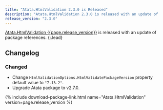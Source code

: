 ```yaml
---
title: "Atata.HtmlValidation 2.3.0 is Released"
description: "Atata.HtmlValidation 2.3.0 is released with an update of package references."
release_version: "2.3.0"
---
```


[Atata.HtmlValidation {{page.release_version}}](https://www.nuget.org/packages/Atata.HtmlValidation/{{page.release_version}})
is released with an update of package references.
{:.lead}

<!--more-->

## Changelog

### Changed

- Change `HtmlValidationOptions.HtmlValidatePackageVersion` property default value to `"7.13.2"`.
- Upgrade Atata package to v2.7.0.

{% include download-package-link.html name="Atata.HtmlValidation" version=page.release_version %}